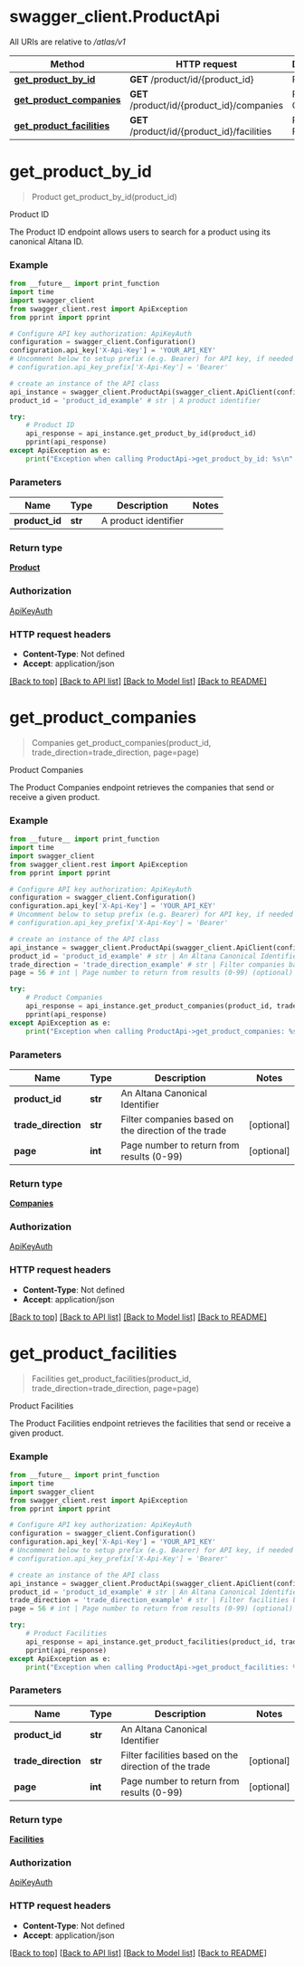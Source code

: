 # swagger_client.ProductApi

All URIs are relative to */atlas/v1*

Method | HTTP request | Description
------------- | ------------- | -------------
[**get_product_by_id**](ProductApi.md#get_product_by_id) | **GET** /product/id/{product_id} | Product ID
[**get_product_companies**](ProductApi.md#get_product_companies) | **GET** /product/id/{product_id}/companies | Product Companies
[**get_product_facilities**](ProductApi.md#get_product_facilities) | **GET** /product/id/{product_id}/facilities | Product Facilities

# **get_product_by_id**
> Product get_product_by_id(product_id)

Product ID

The Product ID endpoint allows users to search for a product using its canonical Altana ID.

### Example
```python
from __future__ import print_function
import time
import swagger_client
from swagger_client.rest import ApiException
from pprint import pprint

# Configure API key authorization: ApiKeyAuth
configuration = swagger_client.Configuration()
configuration.api_key['X-Api-Key'] = 'YOUR_API_KEY'
# Uncomment below to setup prefix (e.g. Bearer) for API key, if needed
# configuration.api_key_prefix['X-Api-Key'] = 'Bearer'

# create an instance of the API class
api_instance = swagger_client.ProductApi(swagger_client.ApiClient(configuration))
product_id = 'product_id_example' # str | A product identifier

try:
    # Product ID
    api_response = api_instance.get_product_by_id(product_id)
    pprint(api_response)
except ApiException as e:
    print("Exception when calling ProductApi->get_product_by_id: %s\n" % e)
```

### Parameters

Name | Type | Description  | Notes
------------- | ------------- | ------------- | -------------
 **product_id** | **str**| A product identifier | 

### Return type

[**Product**](Product.md)

### Authorization

[ApiKeyAuth](../README.md#ApiKeyAuth)

### HTTP request headers

 - **Content-Type**: Not defined
 - **Accept**: application/json

[[Back to top]](#) [[Back to API list]](../README.md#documentation-for-api-endpoints) [[Back to Model list]](../README.md#documentation-for-models) [[Back to README]](../README.md)

# **get_product_companies**
> Companies get_product_companies(product_id, trade_direction=trade_direction, page=page)

Product Companies

The Product Companies endpoint retrieves the companies that send or receive a given product.

### Example
```python
from __future__ import print_function
import time
import swagger_client
from swagger_client.rest import ApiException
from pprint import pprint

# Configure API key authorization: ApiKeyAuth
configuration = swagger_client.Configuration()
configuration.api_key['X-Api-Key'] = 'YOUR_API_KEY'
# Uncomment below to setup prefix (e.g. Bearer) for API key, if needed
# configuration.api_key_prefix['X-Api-Key'] = 'Bearer'

# create an instance of the API class
api_instance = swagger_client.ProductApi(swagger_client.ApiClient(configuration))
product_id = 'product_id_example' # str | An Altana Canonical Identifier
trade_direction = 'trade_direction_example' # str | Filter companies based on the direction of the trade (optional)
page = 56 # int | Page number to return from results (0-99) (optional)

try:
    # Product Companies
    api_response = api_instance.get_product_companies(product_id, trade_direction=trade_direction, page=page)
    pprint(api_response)
except ApiException as e:
    print("Exception when calling ProductApi->get_product_companies: %s\n" % e)
```

### Parameters

Name | Type | Description  | Notes
------------- | ------------- | ------------- | -------------
 **product_id** | **str**| An Altana Canonical Identifier | 
 **trade_direction** | **str**| Filter companies based on the direction of the trade | [optional] 
 **page** | **int**| Page number to return from results (0-99) | [optional] 

### Return type

[**Companies**](Companies.md)

### Authorization

[ApiKeyAuth](../README.md#ApiKeyAuth)

### HTTP request headers

 - **Content-Type**: Not defined
 - **Accept**: application/json

[[Back to top]](#) [[Back to API list]](../README.md#documentation-for-api-endpoints) [[Back to Model list]](../README.md#documentation-for-models) [[Back to README]](../README.md)

# **get_product_facilities**
> Facilities get_product_facilities(product_id, trade_direction=trade_direction, page=page)

Product Facilities

The Product Facilities endpoint retrieves the facilities that send or receive a given product.

### Example
```python
from __future__ import print_function
import time
import swagger_client
from swagger_client.rest import ApiException
from pprint import pprint

# Configure API key authorization: ApiKeyAuth
configuration = swagger_client.Configuration()
configuration.api_key['X-Api-Key'] = 'YOUR_API_KEY'
# Uncomment below to setup prefix (e.g. Bearer) for API key, if needed
# configuration.api_key_prefix['X-Api-Key'] = 'Bearer'

# create an instance of the API class
api_instance = swagger_client.ProductApi(swagger_client.ApiClient(configuration))
product_id = 'product_id_example' # str | An Altana Canonical Identifier
trade_direction = 'trade_direction_example' # str | Filter facilities based on the direction of the trade (optional)
page = 56 # int | Page number to return from results (0-99) (optional)

try:
    # Product Facilities
    api_response = api_instance.get_product_facilities(product_id, trade_direction=trade_direction, page=page)
    pprint(api_response)
except ApiException as e:
    print("Exception when calling ProductApi->get_product_facilities: %s\n" % e)
```

### Parameters

Name | Type | Description  | Notes
------------- | ------------- | ------------- | -------------
 **product_id** | **str**| An Altana Canonical Identifier | 
 **trade_direction** | **str**| Filter facilities based on the direction of the trade | [optional] 
 **page** | **int**| Page number to return from results (0-99) | [optional] 

### Return type

[**Facilities**](Facilities.md)

### Authorization

[ApiKeyAuth](../README.md#ApiKeyAuth)

### HTTP request headers

 - **Content-Type**: Not defined
 - **Accept**: application/json

[[Back to top]](#) [[Back to API list]](../README.md#documentation-for-api-endpoints) [[Back to Model list]](../README.md#documentation-for-models) [[Back to README]](../README.md)

